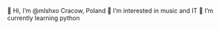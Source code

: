 👋 Hi, I’m @mlshxo
Cracow, Poland
👀 I’m interested in music and IT
🌱 I’m currently learning python


